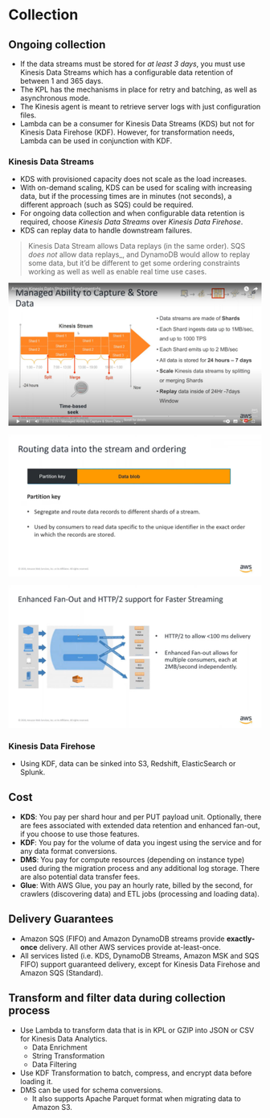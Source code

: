 # Collection

## Ongoing collection

- If the data streams must be stored for _at least 3 days_, you must use Kinesis Data Streams which has a configurable data retention of between 1 and 365 days.
- The KPL has the mechanisms in place for retry and batching, as well as asynchronous mode. 
- The Kinesis agent is meant to retrieve server logs with just configuration files.
- Lambda can be a consumer for Kinesis Data Streams (KDS) but not for Kinesis Data Firehose (KDF). However, for transformation needs, Lambda can be used in conjunction with KDF.

### Kinesis Data Streams

- KDS with provisioned capacity does not scale as the load increases. 
- With on-demand scaling, KDS can be used for scaling with increasing data, but if the processing times are in minutes (not seconds), a different approach (such as SQS) could be required.
- For ongoing data collection and when configurable data retention is required, choose _Kinesis Data Streams_ over _Kinesis Data Firehose_.
- KDS can replay data to handle downstream failures.

> Kinesis Data Stream allows Data replays (in the same order). SQS _does not_ allow data replays_, and DynamoDB would allow to replay some data, but it’d be different to get some ordering constraints working as well as well as enable real time use cases.

![Kinesis Shards Overview](../images/kinesis-shards-overview.png)

![Kinesis Data Routing](../images/kinesis-data-routing.png)

![Kinesis Enhanced Fanout](../images/kinesis-enhanced-fanout.png)

### Kinesis Data Firehose

- Using KDF, data can be sinked into S3, Redshift, ElasticSearch or Splunk.

## Cost

- **KDS**: You pay per shard hour and per PUT payload unit. Optionally, there are fees associated with extended data retention and enhanced fan-out, if you choose to use those features. 
- **KDF**: You pay for the volume of data you ingest using the service and for any data format conversions.
- **DMS**: You pay for compute resources (depending on instance type) used during the migration process and any additional log storage. There are also potential data transfer fees.
- **Glue**: With AWS Glue, you pay an hourly rate, billed by the second, for crawlers (discovering data) and ETL jobs (processing and loading data).

## Delivery Guarantees

- Amazon SQS (FIFO) and Amazon DynamoDB streams provide **exactly-once** delivery. All other AWS services provide at-least-once.
- All services listed (i.e. KDS, DynamoDB Streams, Amazon MSK and SQS FIFO) support guaranteed delivery, except for Kinesis Data Firehose and Amazon SQS (Standard).

## Transform and filter data during collection process 

- Use Lambda to transform data that is in KPL or GZIP into JSON or CSV for Kinesis Data Analytics.
    - Data Enrichment
    - String Transformation
    - Data Filtering 
- Use KDF Transformation to batch, compress, and encrypt data before loading it.
- DMS can be used for schema conversions. 
    - It also supports Apache Parquet format when migrating data to Amazon S3.

